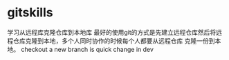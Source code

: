 # gitskills
学习从远程库克隆仓库到本地库
最好的使用git的方式是先建立远程仓库然后将远程仓库克隆到本地，多个人同时协作的时候每个人都要从远程仓库
克隆一份到本地。
checkout a new branch is quick
change in dev